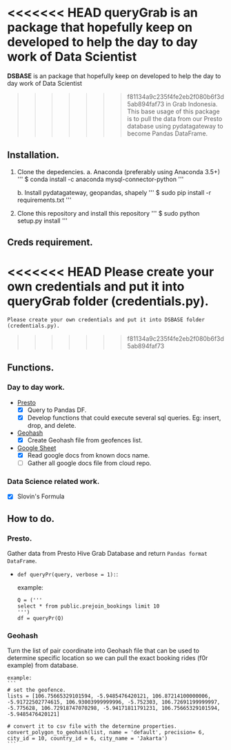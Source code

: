 
<<<<<<< HEAD
**queryGrab** is an package that hopefully keep on developed to help the day to day work of Data Scientist 
=======
**DSBASE** is an package that hopefully keep on developed to help the day to day work of Data Scientist 
>>>>>>> f81134a9c235f4fe2eb2f080b6f3d5ab894faf73
in Grab Indonesia. This base usage of this package is to pull the data from our Presto database using 
pydatagateway to become Pandas DataFrame.


## Installation.

1. Clone the depedencies.
	a. Anaconda (preferably using Anaconda 3.5+)
	'''
	$ conda install -c anaconda mysql-connector-python
	'''

	b. Install pydatagateway, geopandas, shapely
	'''
	$ sudo pip install -r requirements.txt
	'''

2. Clone this repository and install this repository
	'''
	$ sudo python setup.py install
	'''

## Creds requirement.
<<<<<<< HEAD
	Please create your own credentials and put it into queryGrab folder (credentials.py).
=======
	Please create your own credentials and put it into DSBASE folder (credentials.py).
>>>>>>> f81134a9c235f4fe2eb2f080b6f3d5ab894faf73

## Functions.

### Day to day work.

- [Presto](#1-presto)
	- [x] Query to Pandas DF.
	- [x] Develop functions that could execute several sql queries. Eg: insert, drop, and delete.
- [Geohash](#2-geohash)
	- [x] Create Geohash file from geofences list.
- [Google Sheet](#3-google-sheet)
	- [x] Read google docs from known docs name.
	- [ ] Gather all google docs file from cloud repo.

### Data Science related work.

- [x] Slovin's Formula



## How to do.

### Presto.
Gather data from Presto Hive Grab Database and return `Pandas format DataFrame`.

- `def queryPr(query, verbose = 1):`: 

	example:
	```
	Q = ('''
	select * from public.prejoin_bookings limit 10
	''')
	df = queryPr(Q)
	```

### Geohash
Turn the list of pair coordinate into Geohash file that can be used to determine specific location so we can pull the exact 
booking rides (f0r example) from database.

	example:
	```
	# set the geofence.
	lists = [106.75665329101594, -5.9485476420121, 106.87214100000006, -5.91722502774615, 106.93003999999996, -5.752303, 106.72691199999997, -5.775628, 106.72918747070298, -5.94171811791231, 106.75665329101594, -5.9485476420121]

	# convert it to csv file with the determine properties.
	convert_polygon_to_geohash(list, name = 'default', precision= 6, city_id = 10, country_id = 6, city_name = 'Jakarta')
	```

